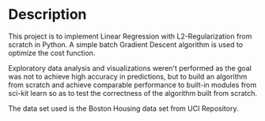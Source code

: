 # Description

This project is to implement Linear Regression with L2-Regularization from scratch in Python.
A simple batch Gradient Descent algorithm is used to optimize the cost function.

Exploratory data analysis and visualizations weren't performed as the goal was not to achieve high accuracy in predictions, but to build an algorithm from scratch and achieve comparable performance to built-in modules from sci-kit learn so as to test the correctness of the algorithm built from scratch.

The data set used is the Boston Housing data set from UCI Repository.
